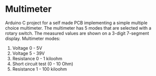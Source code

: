 # Multimeter
Arduino C project for a self made PCB implementing a simple multiple choice multimeter.
The multimeter has 5 modes that are selected with a rotary switch. The measured values are shown
on a 3-digit 7-segment display.
Multimeter modes:
1. Voltage 0 - 5V
2. Voltage 5 - 39V
3. Resistance 0 - 1 kiloohm
4. Short circuit test (0 - 10 Ohm)
5. Resistance 1 - 100 kiloohm
